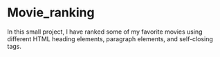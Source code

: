 # Movie_ranking
In this small project, I have ranked some of my favorite movies using different HTML heading elements, paragraph elements, and self-closing tags.
